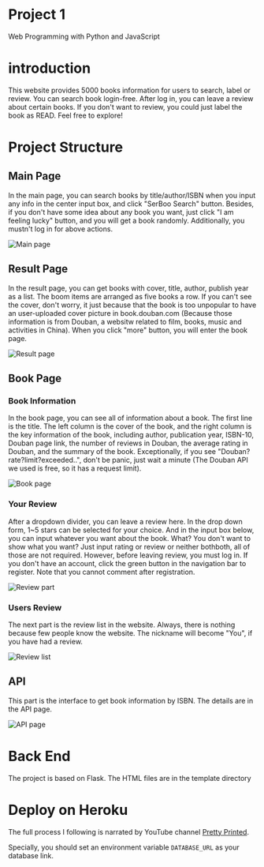 # Project 1

Web Programming with Python and JavaScript

# introduction

This website provides 5000 books information for users to search, label or review. You can search book login-free. After log in, you can leave a review about certain books. If you don't want to review, you could just label the book as READ. Feel free to explore!

# Project Structure

## Main Page

In the main page, you can search books by title/author/ISBN when you input any info in the center input box, and click "SerBoo Search" button. Besides, if you don't have some idea about any book you want, just click "I am feeling lucky" button, and you will get a book randomly. Additionally, you mustn't log in for above actions. 

![Main page]() 

## Result Page

In the result page, you can get books with cover, title, author, publish year as a list. The boom items are arranged as five books a row. If you can't see the cover, don't worry, it just because that the book is too unpopular to have an user-uploaded cover picture in book.douban.com (Because those information is from Douban, a websitw related to film, books, music and activities in China). When you click "more" button, you will enter the book page.

![Result page]() 

## Book Page

### Book Information

In the book page, you can see all of information about a book. The first line is the title. The left column is the cover of the book, and the right column is the key information of the book, including author, publication year, ISBN-10, Douban page link, the number of reviews in Douban, the average rating in Douban, and the summary of the book. Exceptionally, if you see "Douban?rate?limit?exceeded..", don't be panic, just wait a minute (The Douban API we used is free, so it has a request limit).

![Book page]() 

### Your Review

After a dropdown divider, you can leave a review here. In the drop down form, 1~5 stars can be selected for your choice. And in the input box below, you can input whatever you want about the book. What? You don't want to show what you want? Just input rating or review or neither bothboth, all of those are not required. However, before leaving review, you must log in. If you don't have an account, click the green button in the navigation bar to register. Note that you cannot comment after registration.

![Review part]() 

### Users Review

The next part is the review list in the website. Always, there is nothing because few people know the website. The nickname will become "You", if you have had a review.

![Review list]() 

## API

This part is the interface to get book information by ISBN. The details are in the API page. 

![API page]() 

# Back End

The project is based on Flask. The HTML files are in the template directory

# Deploy on Heroku

The full process I following is narrated by YouTube channel [Pretty Printed](https://www.youtube.com/watch?v=FKy21FnjKS0). 

Specially, you should set an environment variable `DATABASE_URL` as your database link.
